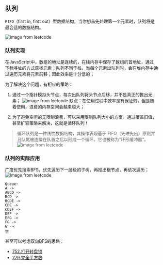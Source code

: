 ## 队列

`FIFO`（first in, first out）型数据结构，当你想首先处理第一个元素时，队列将是最合适的数据结构。

![image from leetcode](https://pic.leetcode-cn.com/44b3a817f0880f168de9574075b61bd204fdc77748d4e04448603d6956c6428a-%E5%87%BA%E5%85%A5%E9%98%9F.gif)

### 队列实现
在JavaScript中，数组的地址是连续的，在栈内存中保存了数组的首地址，通过下标寻址的方式查找元素；队列不同于栈，当每个元素出队列时，会在堆内存中通过遍历元素将元素前移；因此效率是十分低的；

为了解决这个问题，有相应的策略：
1. 通过一个指针模拟头节点，每次出队列将头节点后移，并不是真正的推出元素；
![image from leetcode](https://aliyun-lc-upload.oss-cn-hangzhou.aliyuncs.com/aliyun-lc-upload/uploads/2018/07/21/screen-shot-2018-07-21-at-153558.png)
缺点：在使用过程中效率是有保证的，但是随着使用，浪费的内存空间会越来越大；

2. 为了避免空间的无限制浪费，可以采用限制队列大小的方案，通过覆盖旧值，甚至扩容策略来解决，这就是循环队列！
> 循环队列是一种线性数据结构，其操作表现基于 FIFO（先进先出）原则并且队尾被连接在队首之后以形成一个循环。它也被称为“环形缓冲器”。
![image from leetcode](https://pic.leetcode-cn.com/Figures/circular_queue/Slide51.png)

### 队列的实际应用
广度优先搜索BFS，优先遍历下一层级的子树，再推出根节点，再依次遍历；
![image from leetcode](https://pic.leetcode-cn.com/Figures/bfs/Slide01.png)
```
Queue:
A ->
ABCD ->
BCD ->
BCDE ->
CDE ->
CDEF ->
DEF ->
EFG ->
FG ->
G ->
空
```
甚至可以考虑双向BFS的思路：
- [752.打开转盘锁](https://leetcode-cn.com/problems/open-the-lock/)
- [279.完全平方数](https://leetcode-cn.com/problems/perfect-squares/)
